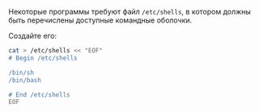 Некоторые программы требуют файл ``/etc/shells``, в котором должны быть перечислены доступные командные оболочки.

Создайте его:

```bash
cat > /etc/shells << "EOF"
# Begin /etc/shells

/bin/sh
/bin/bash

# End /etc/shells
EOF
```
